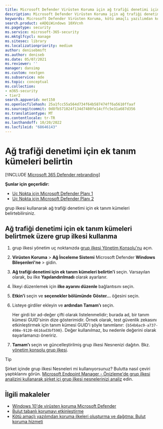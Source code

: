 ```yaml
---
title: Microsoft Defender Virüsten Koruma için ağ trafiği denetimi için ek tanım kümeleri belirtme
description: Microsoft Defender Virüsten Koruma için ağ trafiği denetimi için ek tanım kümeleri belirtin.
keywords: Microsoft Defender Virüsten Koruma, kötü amaçlı yazılımdan koruma, güvenlik, defender, ağ trafiği denetimi
search.product: eADQiWindows 10XVcnh
ms.pagetype: security
ms.service: microsoft-365-security
ms.mktglfcycl: manage
ms.sitesec: library
ms.localizationpriority: medium
author: denisebmsft
ms.author: deniseb
ms.date: 05/07/2021
ms.reviewer: ''
manager: dansimp
ms.custom: nextgen
ms.subservice: mde
ms.topic: conceptual
ms.collection:
- m365-security
- tier2
search.appverid: met150
ms.openlocfilehash: 25a1fcc55a564d734f64b587474ff6a5610ffaaf
ms.sourcegitcommit: 0d8fb571024f134d7480fe14cffc5e31a687d356
ms.translationtype: MT
ms.contentlocale: tr-TR
ms.lasthandoff: 10/20/2022
ms.locfileid: "68646143"
---
```

# <a name="specify-additional-definition-sets-for-network-traffic-inspection"></a>Ağ trafiği denetimi için ek tanım kümeleri belirtin

[!INCLUDE [Microsoft 365 Defender rebranding](../../includes/microsoft-defender.md)]

**Şunlar için geçerlidir:**
- [Uç Nokta için Microsoft Defender Planı 1](https://go.microsoft.com/fwlink/?linkid=2154037)
- [Uç Nokta için Microsoft Defender Planı 2](https://go.microsoft.com/fwlink/?linkid=2154037)

grup ilkesi kullanarak ağ trafiği denetimi için ek tanım kümeleri belirtebilirsiniz.

## <a name="use-group-policy-to-specify-additional-definition-sets-for-network-traffic-inspection"></a>Ağ trafiği denetimi için ek tanım kümeleri belirtmek üzere grup ilkesi kullanma

1. grup ilkesi yönetim uç noktanızda [grup ilkesi Yönetim Konsolu'nu](/previous-versions/windows/it-pro/windows-server-2008-R2-and-2008/cc731212(v=ws.11)) açın.

2. **Virüsten Koruma** \> **Ağ İnceleme Sistemi** Microsoft Defender **Windows Bileşenleri'ne** \> gidin.

3. **Ağ trafiği denetimi için ek tanım kümeleri belirtin'i** seçin. Varsayılan olarak, bu ilke **Yapılandırılmadı** olarak ayarlanır.

4. İlkeyi düzenlemek için **ilke ayarını düzenle** bağlantısını seçin.

5. **Etkin'i** seçin ve **seçenekler bölümünde** **Göster...** öğesini seçin.

6. Listeye girdiler ekleyin ve **ardından Tamam'ı** seçin.

   Her girdi bir ad-değer çifti olarak listelenmelidir; burada ad, bir tanım kümesi GUID'sinin dize gösterimidir. Örnek olarak, test güvenlik zekasını etkinleştirmek için tanım kümesi GUID'i şöyle tanımlanır: `{b54b6ac9-a737-498e-9120-6616ad3bf590}`. Değer kullanılmaz, bu nedenle değerini olarak `0`ayarlamanızı öneririz.

7. **Tamam'ı** seçin ve güncelleştirilmiş grup ilkesi Nesnenizi dağıtın. Bkz. [yönetim konsolu grup ilkesi](/windows/win32/srvnodes/group-policy).

> [!TIP]
> Şirket içinde grup ilkesi Nesneleri mi kullanıyorsunuz? Bulutta nasıl çeviri yaptıklarını görün. [Microsoft Endpoint Manager - Önizleme'de grup ilkesi analizini kullanarak şirket içi grup ilkesi nesnelerinizi analiz](/mem/intune/configuration/group-policy-analytics) edin.

## <a name="related-articles"></a>İlgili makaleler

- [Windows 10'de virüsten koruma Microsoft Defender](microsoft-defender-antivirus-in-windows-10.md)
- [Bulut tabanlı korumayı etkinleştirme](enable-cloud-protection-microsoft-defender-antivirus.md)
- [Kötü amaçlı yazılımdan koruma ilkeleri oluşturma ve dağıtma: Bulut koruma hizmeti](/configmgr/protect/deploy-use/endpoint-antimalware-policies#cloud-protection-service)